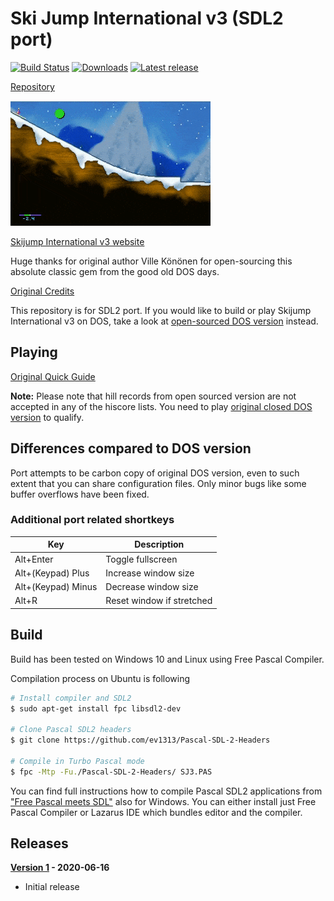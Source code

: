# Ski Jump International v3 (SDL2 port)

[![Build Status](https://api.travis-ci.org/suomipelit/skijump3-sdl.svg?branch=master)](https://travis-ci.org/suomipelit/skijump3-sdl)
[![Downloads](https://img.shields.io/github/downloads/suomipelit/skijump3-sdl/total.svg)](https://github.com/suomipelit/skijump3-sdl/releases)
[![Latest release](http://img.shields.io/github/release/suomipelit/skijump3-sdl.svg)](https://github.com/suomipelit/skijump3-sdl/releases/latest)

[Repository](https://github.com/suomipelit/skijump3-sdl)

![Cover](https://github.com/suomipelit/suomipelit.github.io/blob/master/gifs/sj3.gif)

[Skijump International v3 website](https://www.nomasi.com/sj3/)

Huge thanks for original author Ville Könönen for open-sourcing this
absolute classic gem from the good old DOS days.

[Original
Credits](https://github.com/suomipelit/skijump3-sdl/blob/master/CREDITS.TXT)

This repository is for SDL2 port. If you would like to build or play
Skijump International v3 on DOS, take a look at [open-sourced DOS
version](https://github.com/suomipelit/skijump3) instead.

## Playing

[Original Quick
Guide](https://github.com/suomipelit/skijump3-sdl/blob/master/QUICK.TXT)

**Note:** Please note that hill records from open sourced version are
not accepted in any of the hiscore lists. You need to play [original
closed DOS version](https://www.nomasi.com/sj3/download.html) to
qualify.

## Differences compared to DOS version

Port attempts to be carbon copy of original DOS version, even to such
extent that you can share configuration files. Only minor bugs like
some buffer overflows have been fixed.

### Additional port related shortkeys

| Key | Description |
| --- | --- |
| Alt+Enter | Toggle fullscreen |
| Alt+(Keypad) Plus | Increase window size |
| Alt+(Keypad) Minus | Decrease window size |
| Alt+R | Reset window if stretched |

## Build

Build has been tested on Windows 10 and Linux using Free Pascal
Compiler.

Compilation process on Ubuntu is following

``` sh
# Install compiler and SDL2
$ sudo apt-get install fpc libsdl2-dev

# Clone Pascal SDL2 headers
$ git clone https://github.com/ev1313/Pascal-SDL-2-Headers

# Compile in Turbo Pascal mode
$ fpc -Mtp -Fu./Pascal-SDL-2-Headers/ SJ3.PAS
```

You can find full instructions how to compile Pascal SDL2 applications
from ["Free Pascal meets
SDL"](https://www.freepascal-meets-sdl.net/sdl-tutorials/) also for
Windows. You can either install just Free Pascal Compiler or Lazarus
IDE which bundles editor and the compiler.

## Releases

**[Version 1](https://github.com/suomipelit/skijump3-sdl/releases/tag/sj313-sp1) - 2020-06-16**

- Initial release
